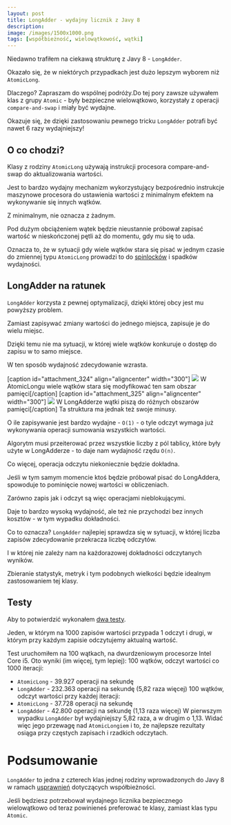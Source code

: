 ```yaml
---
layout: post
title: LongAdder - wydajny licznik z Javy 8
description: 
image: /images/1500x1000.png
tags: [współbieżność, wielowątkowość, wątki]
---
```


Niedawno trafiłem na ciekawą strukturę z Javy 8 - `LongAdder`. 

Okazało się, że w niektórych przypadkach jest dużo lepszym wyborem niż `AtomicLong`. 

Dlaczego? Zapraszam do wspólnej podróży.Do tej pory zawsze używałem klas z grupy `Atomic` - były bezpieczne wielowątkowo, korzystały z operacji `compare-and-swap` i miały być wydajne. 

Okazuje się, że dzięki zastosowaniu pewnego tricku `LongAdder` potrafi być nawet 6 razy wydajniejszy!

## O co chodzi?

Klasy z rodziny `AtomicLong` używają instrukcji procesora compare-and-swap do aktualizowania wartości. 

Jest to bardzo wydajny mechanizm wykorzystujący bezpośrednio instrukcje maszynowe procesora do ustawienia wartości z minimalnym efektem na wykonywanie się innych wątków. 

Z minimalnym, nie oznacza z żadnym. 

Pod dużym obciążeniem wątek będzie nieustannie próbował zapisać wartość w nieskończonej pętli aż do momentu, gdy mu się to uda. 

Oznacza to, że w sytuacji gdy wiele wątków stara się pisać w jednym czasie do zmiennej typu `AtomicLong` prowadzi to do [spinlocków](https://pl.wikipedia.org/wiki/Spinlock) i spadków wydajności.

## LongAdder na ratunek

`LongAdder` korzysta z pewnej optymalizacji, dzięki której obcy jest mu powyższy problem. 

Zamiast zapisywać zmiany wartości do jednego miejsca, zapisuje je do wielu miejsc. 

Dzięki temu nie ma sytuacji, w której wiele wątków konkuruje o dostęp do zapisu w to samo miejsce. 

W ten sposób wydajność zdecydowanie wzrasta. 

[caption id="attachment\_324" align="aligncenter" width="300"] ![](https://strony.sztukakodu.pl/wp-content/uploads/2019/02/longadder-1-300x288.jpg) W AtomicLongu wiele wątków stara się modyfikować ten sam obszar pamięci[/caption] [caption id="attachment\_325" align="aligncenter" width="300"] ![](https://strony.sztukakodu.pl/wp-content/uploads/2019/02/longadder-2-300x300.jpg) W LongAdderze wątki piszą do różnych obszarów pamięci[/caption] Ta struktura ma jednak też swoje minusy. 

O ile zapisywanie jest bardzo wydajne - `O(1)` - o tyle odczyt wymaga już wykonywania operacji sumowania wszystkich wartości. 

Algorytm musi przeiterować przez wszystkie liczby z pól tablicy, które były użyte w LongAdderze - to daje nam wydajność rzędu `O(n)`. 

Co więcej, operacja odczytu niekoniecznie będzie dokładna. 

Jeśli w tym samym momencie ktoś będzie próbował pisać do LongAddera, spowoduje to pominięcie nowej wartości w obliczeniach. 

Zarówno zapis jak i odczyt są więc operacjami nieblokującymi. 

Daje to bardzo wysoką wydajność, ale też nie przychodzi bez innych kosztów - w tym wypadku dokładności. 

Co to oznacza? `LongAdder` najlepiej sprawdza się w sytuacji, w której liczba zapisów zdecydowanie przekracza liczbę odczytów. 

I w której nie zależy nam na każdorazowej dokładności odczytanych wyników. 

Zbieranie statystyk, metryk i tym podobnych wielkości będzie idealnym zastosowaniem tej klasy.

## Testy

Aby to potwierdzić wykonałem [dwa testy](https://gist.github.com/dmydlarz/ec4bae1b1dbb3e105ee4acc06e32e1ac). 

Jeden, w którym na 1000 zapisów wartości przypada 1 odczyt i drugi, w którym przy każdym zapisie odczytujemy aktualną wartość. 

Test uruchomiłem na 100 wątkach, na dwurdzeniowym procesorze Intel Core i5. Oto wyniki (im więcej, tym lepiej): 100 wątków, odczyt wartości co 1000 iteracji:
- `AtomicLong` - 39.927 operacji na sekundę
- `LongAdder` - 232.363 operacji na sekundę (5,82 raza więcej)
100 wątków, odczyt wartości przy każdej iteracji:
- `AtomicLong` - 37.728 operacji na sekundę
- `LongAdder` - 42.800 operacji na sekundę (1,13 raza więcej)
W pierwszym wypadku `LongAdder` był wydajniejszy 5,82 raza, a w drugim o 1,13. Widać więc jego przewagę nad `AtomicLongiem` i to, że najlepsze rezultaty osiąga przy częstych zapisach i rzadkich odczytach.

# Podsumowanie

`LongAdder` to jedna z czterech klas jednej rodziny wprowadzonych do Javy 8 w ramach [usprawnień](https://docs.oracle.com/javase/8/docs/technotes/guides/concurrency/changes8.html) dotyczących współbieżności. 

Jeśli będziesz potrzebował wydajnego licznika bezpiecznego wielowątkowo od teraz powinieneś preferować te klasy, zamiast klas typu `Atomic`.
